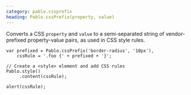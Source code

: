 ```yaml
--- 
category: pablo.cssprefix
heading: Pablo.cssPrefix(property, value)
---
```


Converts a CSS `property` and `value` to a semi-separated string of vendor-prefixed property-value pairs, as used in CSS style rules.

    var prefixed = Pablo.cssPrefix('border-radius', '10px'),
        cssRule = '.foo {' + prefixed + '}';

    // Create a <style> element and add CSS rules
    Pablo.style()
         .content(cssRule);

    alert(cssRule);
